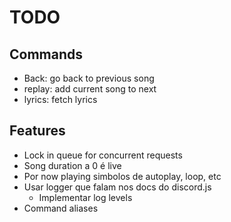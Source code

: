 # TODO

## Commands

- Back: go back to previous song
- replay: add current song to next
- lyrics: fetch lyrics

## Features

- Lock in queue for concurrent requests
- Song duration a 0 é live
- Por now playing simbolos de autoplay, loop, etc
- Usar logger que falam nos docs do discord.js
  - Implementar log levels
- Command aliases

